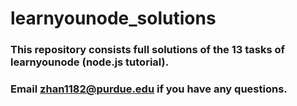 # learnyounode_solutions

### This repository consists full solutions of the 13 tasks of learnyounode (node.js tutorial).
### Email zhan1182@purdue.edu if you have any questions.
